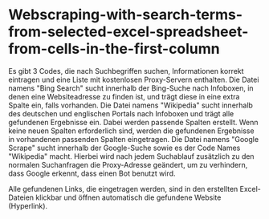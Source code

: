 # Webscraping-with-search-terms-from-selected-excel-spreadsheet-from-cells-in-the-first-column

Es gibt 3 Codes, die nach Suchbegriffen suchen, Informationen korrekt eintragen und eine Liste mit kostenlosen Proxy-Servern enthalten.
Die Datei namens "Bing Search" sucht innerhalb der Bing-Suche nach Infoboxen, in denen eine Websiteadresse zu finden ist, und trägt diese in eine extra Spalte ein, falls vorhanden.
Die Datei namens "Wikipedia" sucht innerhalb des deutschen und englischen Portals nach Infoboxen und trägt alle gefundenen Ergebnisse ein. Dabei werden passende Spalten erstellt.
Wenn keine neuen Spalten erforderlich sind, werden die gefundenen Ergebnisse in vorhandenen passenden Spalten eingetragen.
Die Datei namens "Google Scrape" sucht innerhalb der Google-Suche sowie es der Code Names "Wikipedia" macht.
Hierbei wird nach jedem Suchablauf zusätzlich zu den normalen Suchanfragen die Proxy-Adresse geändert, um zu verhindern, dass Google erkennt, dass einen Bot benutzt wird.


Alle gefundenen Links, die eingetragen werden, sind in den erstellten Excel-Dateien klickbar und öffnen automatisch die gefundene Website (Hyperlink).
